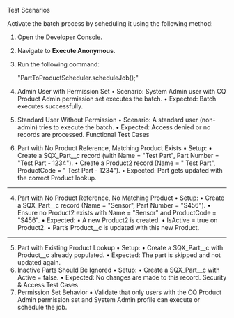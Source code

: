 Test Scenarios

Activate the batch process by scheduling it using the following method:

1. Open the Developer Console.
2. Navigate to **Execute Anonymous**.
3. Run the following command:

    "PartToProductScheduler.scheduleJob();"

1. Admin User with Permission Set
•	Scenario: System Admin user with CQ Product Admin permission set executes the batch.
•	Expected: Batch executes successfully.
2. Standard User Without Permission
•	Scenario: A standard user (non-admin) tries to execute the batch.
•	Expected: Access denied or no records are processed.
Functional Test Cases
3. Part with No Product Reference, Matching Product Exists
•	Setup:
•	Create a SQX_Part__c record (with Name = "Test Part", Part Number = "Test Part - 1234").
•	Create a Product2 record (Name = " Test Part", ProductCode = " Test Part - 1234").
•	Expected: Part gets updated with the correct Product lookup.
________________________________________
4. Part with No Product Reference, No Matching Product
•	Setup:
•	Create a SQX_Part__c record (Name = "Sensor", Part Number = "S456").
•	Ensure no Product2 exists with Name = "Sensor" and ProductCode = "S456".
•	Expected:
•	A new Product2 is created.
•	IsActive = true on Product2.
•	Part’s Product__c is updated with this new Product.
________________________________________
5. Part with Existing Product Lookup
•	Setup:
•	Create a SQX_Part__c with Product__c already populated.
•	Expected: The part is skipped and not updated again.
6. Inactive Parts Should Be Ignored
•	Setup:
•	Create a SQX_Part__c with Active = false.
•	Expected: No changes are made to this record.
Security & Access Test Cases
7. Permission Set Behavior
•	Validate that only users with the CQ Product Admin permission set and System Admin profile can execute or schedule the job.

